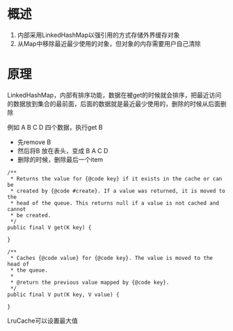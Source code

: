 # 概述

1. 内部采用LinkedHashMap以强引用的方式存储外界缓存对象
2. 从Map中移除最近最少使用的对象，但对象的内存需要用户自己清除

# 原理

LinkedHashMap，内部有排序功能，数据在被get的时候就会排序，把最近访问的数据放到集合的最前面，后面的数据就是最近最少使用的，删除的时候从后面删除

例如 A B C D 四个数据，执行get B

- 先remove B
- 然后将B 放在表头，变成 B A C D
- 删除的时候，删除最后一个item

```
/**
 * Returns the value for {@code key} if it exists in the cache or can be
 * created by {@code #create}. If a value was returned, it is moved to the
 * head of the queue. This returns null if a value is not cached and cannot
 * be created.
 */
public final V get(K key) {
    
}

/**
 * Caches {@code value} for {@code key}. The value is moved to the head of
 * the queue.
 *
 * @return the previous value mapped by {@code key}.
 */
public final V put(K key, V value) {

}
```

LruCache可以设置最大值